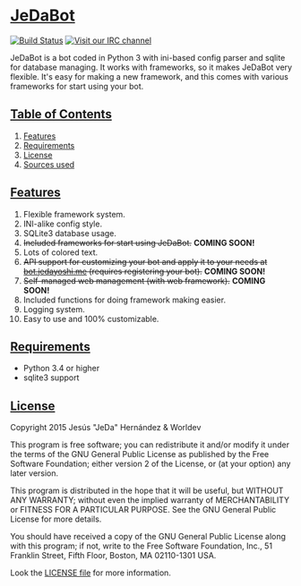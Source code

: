 # [JeDaBot](https://bot.jedayoshi.me)

[![Build Status](https://travis-ci.org/Worldev/JeDaBot.svg)](https://travis-ci.org/Worldev/JeDaBot) [![Visit our IRC channel](https://kiwiirc.com/buttons/irc.theworldev.net/JeDa.png)](https://kiwiirc.com/client/irc.theworldev.net/#JeDa)

JeDaBot is a bot coded in Python 3 with ini-based config parser and sqlite for database managing. It works with frameworks, so it makes JeDaBot very flexible. It's easy for making a new framework, and this comes with various frameworks for start using your bot.

## [Table of Contents](#toc)

1. [Features](#features)
2. [Requirements](#requirements)
3. [License](#license)
4. [Sources used](#sources)

## [Features](#features)

1. Flexible framework system.
2. INI-alike config style.
3. SQLite3 database usage.
4. <s>Included frameworks for start using JeDaBot.</s> <b>COMING SOON!</b>
5. Lots of colored text.
6. <s>API support for customizing your bot and apply it to your needs at [bot.jedayoshi.me](https://bot.jedayoshi.me) (requires registering your bot).</s> <b>COMING SOON!</b>
7. <s>Self-managed web management (with web framework).</s> <b>COMING SOON!</b>
8. Included functions for doing framework making easier.
9. Logging system.
10. Easy to use and 100% customizable.

## [Requirements](#requirements)

* Python 3.4 or higher
* sqlite3 support

## [License](#license)

Copyright 2015 Jesús "JeDa" Hernández & Worldev

This program is free software; you can redistribute it and/or modify
it under the terms of the GNU General Public License as published by
the Free Software Foundation; either version 2 of the License, or
(at your option) any later version.

This program is distributed in the hope that it will be useful,
but WITHOUT ANY WARRANTY; without even the implied warranty of
MERCHANTABILITY or FITNESS FOR A PARTICULAR PURPOSE.  See the
GNU General Public License for more details.

You should have received a copy of the GNU General Public License along
with this program; if not, write to the Free Software Foundation, Inc.,
51 Franklin Street, Fifth Floor, Boston, MA 02110-1301 USA.

Look the [LICENSE file](LICENSE) for more information.

